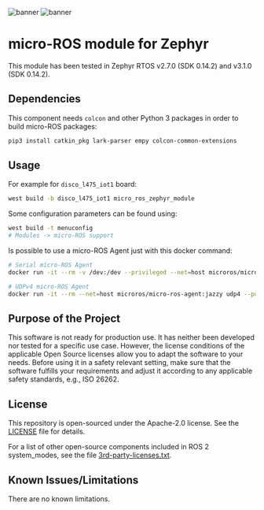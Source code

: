 ![banner](.images/banner-dark-theme.png#gh-dark-mode-only)
![banner](.images/banner-light-theme.png#gh-light-mode-only)

# micro-ROS module for Zephyr

This module has been tested in Zephyr RTOS v2.7.0 (SDK 0.14.2) and v3.1.0 (SDK 0.14.2).

## Dependencies

This component needs `colcon` and other Python 3 packages in order to build micro-ROS packages:

```bash
pip3 install catkin_pkg lark-parser empy colcon-common-extensions
```

## Usage

For example for `disco_l475_iot1` board:

```bash
west build -b disco_l475_iot1 micro_ros_zephyr_module
```

Some configuration parameters can be found using:

```bash
west build -t menuconfig
# Modules -> micro-ROS support
```

Is possible to use a micro-ROS Agent just with this docker command:

```bash
# Serial micro-ROS Agent
docker run -it --rm -v /dev:/dev --privileged --net=host microros/micro-ros-agent:jazzy serial --dev [YOUR BOARD PORT] -v6

# UDPv4 micro-ROS Agent
docker run -it --rm --net=host microros/micro-ros-agent:jazzy udp4 --port 8888 -v6

```

## Purpose of the Project

This software is not ready for production use. It has neither been developed nor
tested for a specific use case. However, the license conditions of the
applicable Open Source licenses allow you to adapt the software to your needs.
Before using it in a safety relevant setting, make sure that the software
fulfills your requirements and adjust it according to any applicable safety
standards, e.g., ISO 26262.

## License

This repository is open-sourced under the Apache-2.0 license. See the [LICENSE](LICENSE) file for details.

For a list of other open-source components included in ROS 2 system_modes,
see the file [3rd-party-licenses.txt](3rd-party-licenses.txt).

## Known Issues/Limitations

There are no known limitations.
